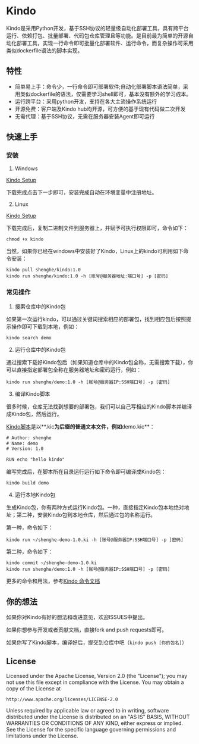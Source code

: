 # Kindo

Kindo是采用Python开发，基于SSH协议的轻量级自动化部署工具，具有跨平台运行、依赖打包、批量部署、代码包仓库管理且等功能。是目前最为简单的开源自动化部署工具，实现一行命令即可批量化部署软件、运行命令，而复杂操作可采用类似dockerfile语法的脚本实现。

## 特性

* 简单易上手：命令少，一行命令即可部署软件;自动化部署脚本语法简单，采用类似dockerfile的语法，仅需要学习shell即可，基本没有额外的学习成本。
* 运行跨平台：采用python开发，支持在各大主流操作系统运行
* 开源免费：客户端及Kindo hub均开源，可方便的基于现有代码做二次开发
* 无需代理：基于SSH协议，无需在服务器安装Agent即可运行

## 快速上手

### 安装

1. Windows

[Kindo Setup](https://github.com/shenghe/kindo/blob/master/dist/kindo_setup.exe?raw=true)

下载完成点击下一步即可，安装完成自动在环境变量中注册地址。

2. Linux

[Kindo Setup](https://github.com/shenghe/kindo/blob/master/dist/kindo?raw=true)

下载完成后，复制二进制文件到服务器上，并赋予可执行权限即可，命令如下：

```shell
chmod +x kindo
```

当然，如果你已经在windows中安装好了Kindo，Linux上的kindo可利用如下命令安装：

```shell
kindo pull shenghe/kindo:1.0
kindo run shenghe/kindo:1.0 -h [账号@服务器地址:端口号] -p [密码]
```


### 常见操作

1. 搜索仓库中的Kindo包

如果第一次运行kindo，可以通过关键词搜索相应的部署包，找到相应包后按照提示操作即可下载到本地，例如：

```shell
kindo search demo
```


2. 运行仓库中的Kindo包

通过搜索下载好Kindo包后（如果知道仓库中的Kindo包全称，无需搜索下载），你可以直接指定部署包全称在服务器地址和密码运行，例如：

```shell
kindo run shenghe/demo:1.0 -h [账号@服务器IP:SSH端口号] -p [密码]
```


3. 编译Kindo脚本

很多时候，仓库无法找到想要的部署包，我们可以自己写相应的Kindo脚本并编译成Kindo包，然后运行。

[Kindo脚本](https://github.com/shenghe/kindo/wiki/%E5%A6%82%E4%BD%95%E5%86%99%E8%87%AA%E5%8A%A8%E5%8C%96%E9%83%A8%E7%BD%B2%E8%84%9A%E6%9C%AC)是以**.kic**为后缀的普通文本文件，例如**demo.kic**：

```txt
# Author: shenghe
# Name: demo
# Version: 1.0

RUN echo "hello kindo"
```

编写完成后，在脚本所在目录运行运行如下命令即可编译成Kindo包：

```shell
kindo build demo
```

4. 运行本地Kindo包

生成Kindo包，你有两种方式运行Kindo包。一种，直接指定Kindo包本地绝对地址；第二种，安装Kindo包到本地仓库，然后通过包的名称运行。

第一种，命令如下：

```shell
kindo run ~/shenghe-demo-1.0.ki -h [账号@服务器IP:SSH端口号] -p [密码]
```

第二种，命令如下：

```shell
kindo commit ~/shenghe-demo-1.0.ki
kindo run shenghe/demo:1.0 -h [账号@服务器IP:SSH端口号] -p [密码]
```

更多的命令和用法，参考[Kindo 命令文档](https://github.com/shenghe/kindo/wiki/%E5%A6%82%E4%BD%95%E6%89%A7%E8%A1%8CKINDO%E5%91%BD%E4%BB%A4)


## 你的想法

如果你对Kindo有好的想法和改进意见，欢迎ISSUES中提出。

如果你想参与开发或者贡献文档，直接fork and push requests即可。

如果你写了Kindo脚本，编译好后，提交到仓库中吧（`kindo push [你的包名]`）


## License

Licensed under the Apache License, Version 2.0 (the "License");
you may not use this file except in compliance with the License.
You may obtain a copy of the License at

    http://www.apache.org/licenses/LICENSE-2.0

Unless required by applicable law or agreed to in writing, software
distributed under the License is distributed on an "AS IS" BASIS,
WITHOUT WARRANTIES OR CONDITIONS OF ANY KIND, either express or implied.
See the License for the specific language governing permissions and
limitations under the License.
